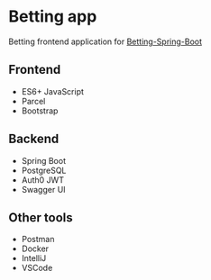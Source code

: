 # Betting app
Betting frontend application for [Betting-Spring-Boot](https://github.com/GiovanniMarte/Betting-Spring-Boot)

## Frontend

- ES6+ JavaScript
- Parcel
- Bootstrap

## Backend

- Spring Boot
- PostgreSQL
- Auth0 JWT
- Swagger UI

## Other tools

- Postman
- Docker
- IntelliJ
- VSCode
